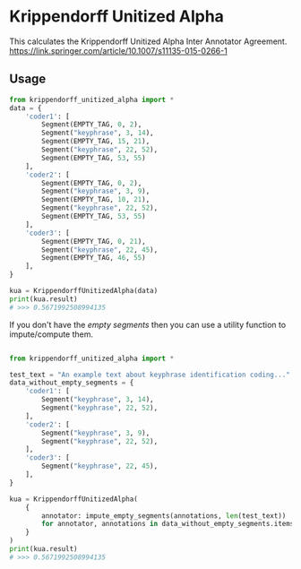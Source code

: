 # Krippendorff Unitized Alpha

This calculates the Krippendorff Unitized Alpha Inter Annotator Agreement.
https://link.springer.com/article/10.1007/s11135-015-0266-1

## Usage

```python
from krippendorff_unitized_alpha import *
data = {
    'coder1': [
        Segment(EMPTY_TAG, 0, 2),
        Segment("keyphrase", 3, 14),
        Segment(EMPTY_TAG, 15, 21),
        Segment("keyphrase", 22, 52),
        Segment(EMPTY_TAG, 53, 55)
    ],
    'coder2': [
        Segment(EMPTY_TAG, 0, 2),
        Segment("keyphrase", 3, 9),
        Segment(EMPTY_TAG, 10, 21),
        Segment("keyphrase", 22, 52),
        Segment(EMPTY_TAG, 53, 55)
    ],
    'coder3': [
        Segment(EMPTY_TAG, 0, 21),
        Segment("keyphrase", 22, 45),
        Segment(EMPTY_TAG, 46, 55)
    ],
}

kua = KrippendorffUnitizedAlpha(data)
print(kua.result)
# >>> 0.5671992508994135
```

If you don't have the *empty segments* then you can use a utility function to impute/compute them.

```python

from krippendorff_unitized_alpha import *

test_text = "An example text about keyphrase identification coding..."
data_without_empty_segments = {
    'coder1': [
        Segment("keyphrase", 3, 14),
        Segment("keyphrase", 22, 52),
    ],
    'coder2': [
        Segment("keyphrase", 3, 9),
        Segment("keyphrase", 22, 52),
    ],
    'coder3': [
        Segment("keyphrase", 22, 45),
    ],
}

kua = KrippendorffUnitizedAlpha(
    {
        annotator: impute_empty_segments(annotations, len(test_text))
        for annotator, annotations in data_without_empty_segments.items()
    }
)
print(kua.result)
# >>> 0.5671992508994135
```

